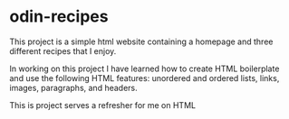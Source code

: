 # odin-recipes

This project is a simple html website containing a homepage and three different recipes that I enjoy.

In working on this project I have learned how to create HTML boilerplate and use the following HTML features: unordered and ordered lists, links, images, paragraphs, and headers.

This is project serves a refresher for me on HTML